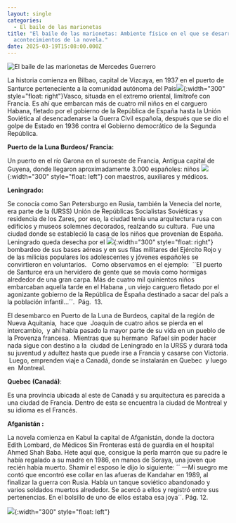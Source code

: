 ```yaml
---
layout: single
categories:
  - El baile de las marionetas
title: "El baile de las marionetas: Ambiente físico en el que se desarrollan los
  acontecimientos de la novela."
date: 2025-03-19T15:08:00.000Z
---
```

![](/assets/img/banner.png "El  baile de las marionetas de Mercedes  Guerrero ")

La historia comienza en Bilbao, capital de  Vizcaya, en 1937 en el puerto de Santurce perteneciente a la comunidad  autónoma del País![](/assets/img/puerto.jpg){:width="300" style="float: right"}Vasco, situada en el extremo oriental, limítrofe con Francia. Es ahí que embarcan más de cuatro mil niños en el carguero Habana, fletado por el gobierno de la República de España hasta la Unión  Soviética al desencadenarse la Guerra Civil española, después que se dio el golpe de Estado en 1936 contra el Gobierno democrático de la Segunda República.

**Puerto de la Luna Burdeos/ Francia:**

Un puerto en el río Garona en el suroeste de Francia, Antigua capital de Guyena, donde llegaron aproximadamente 3.000 españoles: niños ![](/assets/img/puerta-de-luna.jpg){:width="300" style="float: left"}  con maestros, auxiliares y médicos.

**Leningrado:**

Se conocía como San Petersburgo en Rusia, también la Venecia
del norte, era parte de la (URSS) Unión de Repúblicas Socialistas
Soviéticas y residencia de los Zares, por eso, la ciudad tenía una arquitectura rusa con edificios y museos solemnes decorados, realzando su cultura.  Fue una ciudad donde se estableció la casa de
los niños que provenían de España. Leningrado queda desecha por el ![](/assets/img/leningrado.png){:width="300" style="float: right"} bombardeo de sus bases aéreas y en sus filas militares del Ejército Rojo y de las milicias populares los adolescentes y jóvenes españoles se convirtieron en voluntarios.   Como observamos en el ejemplo:  ´´El puerto de Santurce era un hervidero de gente que se movía como hormigas alrededor de una gran carpa. Más de cuatro mil quinientos niños embarcaban aquella tarde en el Habana , un viejo carguero fletado por el agonizante gobierno de la República de España destinado a sacar del país a la población infantil…´´.  Pág.  13.  

El desembarco en Puerto de la Luna de Burdeos, capital de la región de Nueva Aquitania,  hace que  Joaquín de cuatro años se pierda en el intercambio,  y ahí había pasado la mayor parte de su vida en un pueblo de la Provenza francesa.  Mientras que su hermano  Rafael sin poder hacer nada sigue con destino a la  ciudad de Leningrado en la URSS y durará toda su juventud y adultez hasta que puede irse a Francia y casarse con Victoria.  Luego, emprenden viaje a Canadá, donde se instalarán en Quebec  y luego en  Montreal.

**Quebec (Canadá)**: 


Es una provincia ubicada al este de Canadá y su arquitectura es parecida a una ciudad de Francia. Dentro de esta se encuentra la ciudad  de Montreal y su idioma es  el Francés.

**Afganistán :**  

La novela comienza en Kabul  la capital de   Afganistán,  donde  la doctora Edith Lombard, de Médicos Sin Fronteras  está  de guardia  en el  hospital   Ahmed Shah Baba.   Hete aquí  que,  consigue  la perla marrón que su padre le había regalado a su madre en 1986,   en manos de Soraya, una joven que recién había muerto. Shamir el esposo  le dijo lo siguiente:  ´´ —Mi suegro me contó que encontró ese collar en las afueras de Kandahar en 1989, al finalizar la guerra con Rusia. Había un tanque soviético abandonado y varios soldados muertos alrededor. Se acercó a ellos y registró entre sus pertenencias. En el bolsillo de uno de ellos estaba esa joya´´.  Pág.   12.

![](/assets/img/los-paises.png){:width="300" style="float: left"}
